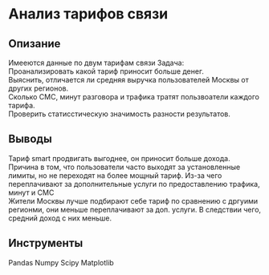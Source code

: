 # Анализ тарифов связи

## Опизание
Имееются данные по двум тарифам связи
Задача:  
Проанализировать какой тариф приносит больше денег.  
Выяснить, отличается ли средняя выручка пользователей Москвы от других регионов.  
Сколько СМС, минут разговора и трафика тратят пользвоатели каждого тарифа.    
Проверить статисстическую значимость разности результатов. 
## Выводы
Тариф smart продвигать выгоднее, он приносит больше дохода.  
Причина в том, что пользователи часто выходят за установленные лимиты, но не переходят на более мощный тариф. Из-за чего переплачивают за дополнительные услуги по предоставлению трафика, минут и СМС  
Жители Москвы лучше подбирают себе тариф по сравнению с дргуими регионми, они меньше переплачивают за доп. услуги. В следствии чего, средний доход с них меньше.
## Инструменты
Pandas Numpy Scipy Matplotlib
